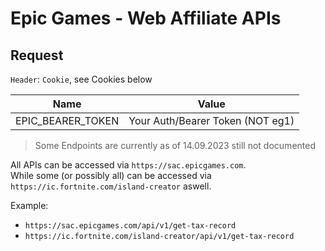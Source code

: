 # Epic Games - Web Affiliate APIs

## Request

`Header`: `Cookie`, see Cookies below

| Name              | Value                            |
| ----------------- | -------------------------------- |
| EPIC_BEARER_TOKEN | Your Auth/Bearer Token (NOT eg1) |

> Some Endpoints are currently as of 14.09.2023 still not documented

All APIs can be accessed via `https://sac.epicgames.com`. <br/>
While some (or possibly all) can be accessed via `https://ic.fortnite.com/island-creator` aswell. <br/>

Example:

- `https://sac.epicgames.com/api/v1/get-tax-record`
- `https://ic.fortnite.com/island-creator/api/v1/get-tax-record`
